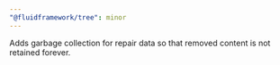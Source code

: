 ```yaml
---
"@fluidframework/tree": minor
---
```


Adds garbage collection for repair data so that removed content is not retained forever.
